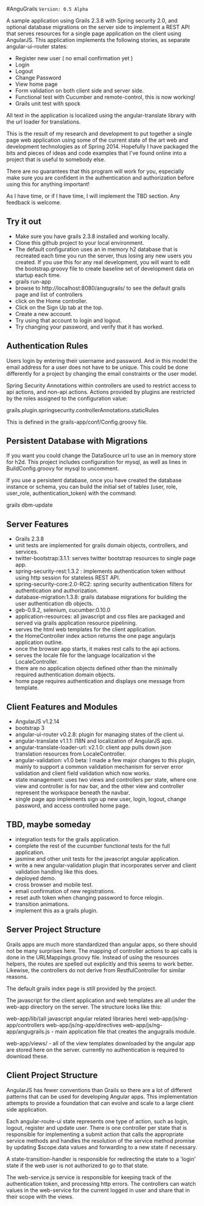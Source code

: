 #AnguGrails
`Version: 0.5 Alpha`

A sample application using Grails 2.3.8 with Spring security 2.0, and optional database migrations on the server side to implement a REST API
that serves resources for a single page application on the client using AngularJS. This application implements the following
stories, as separate angular-ui-router states:

  * Register new user ( no email confirmation yet )
  * Login
  * Logout
  * Change Password
  * View home page
  * Form validation on both client side and server side.
  * Functional test with Cucumber and remote-control, this is now working!
  * Grails unit test with spock

All text in the application is localized using the angular-translate library with the url loader for
translations. 

This is the result of my research and development to put together a single page web application using some of the current
state of the art web and development technologies as of Spring 2014. Hopefully I have packaged the bits and pieces of
ideas and code examples that I've found online into a project that is useful to somebody else.


There are no guarantees that this program will work for you, especially make sure you are confident in the authentication and authorization 
before using this for anything important!

As I have time, or if I have time, I will implement the TBD section. Any feedback is welcome.


Try it out
-----------

  * Make sure you have grails 2.3.8 installed and working locally.
  * Clone this github project to your local environment.
  * The default configuration uses an in memory h2 database that is recreated each time you run the server,
    thus losing any new users you created. If you use this for any real development, you will want to edit
    the bootstrap.groovy file to create baseline set of development data on startup each time.
  * grails run-app
  * browse to http://localhost:8080/angugrails/ to see the default grails page and list of controllers
  * click on the Home controller.
  * Click on the Sign Up tab at the top.
  * Create a new account.
  * Try using that account to login and logout.
  * Try changing your password, and verify that it has worked.


Authentication Rules
--------------------

Users login by entering their username and password. And in this model the email address for a user does not have
to be unique. This could be done differently for a project by changing the email constraints or the user model.

Spring Security Annotations within controllers are used to restrict access to api actions, and non-api actions.
Actions provided by plugins are restricted by the roles assigned to the configuration value:

grails.plugin.springsecurity.controllerAnnotations.staticRules

This is defined in the grails-app/conf/Config.groovy file.


Persistent Database with Migrations
-----------------------------------

If you want you could change the DataSource url to use an in memory store for h2d. This project includes configuration
for mysql, as well as lines in BuildConfig.groovy for mysql to uncomment.

If you use a persistent database, once you have created the database instance or schema, you can build the
initial set of tables (user, role, user_role, authentication_token) with the command:

grails dbm-update



Server Features
----------------

  * Grails 2.3.8
  * unit tests are implemented for grails domain objects, controllers, and services.
  * twitter-bootstrap:3.1.1: serves twitter bootstrap resources to single page app.
  * spring-security-rest:1.3.2 : implements authentication token without using http session for stateless REST API.
  * spring-security-core:2.0-RC2: spring security authentication filters for authentication and authorization.
  * database-migration:1.3.8: grails database migrations for building the user authentication db objects.
  * geb-0.9.2, selenium, cucumber:0.10.0
  * application-resources: all javascript and css files are packaged and served via grails application resource pipelining.
  * serves the html web templates for the client application.
  * the HomeController index action returns the one page angularjs application outline.
  * once the browser app starts, it makes rest calls to the api actions.
  * serves the locale file for the language localization vi the LocaleController.
  * there are no application objects defined other than the minimally required authentication domain objects.
  * home page requires authentication and displays one message from template.


Client Features and Modules
---------------------------

  * AngularJS v1.2.14
  * bootstrap 3
  * angular-ui-router v0.2.8: plugin for managing states of the client ui.
  * angular-translate v1.1.1: I18N and localization of AngularJS app.
  * angular-translate-loader-url: v2.1.0: client app pulls down json translation resources from LocaleController.
  * angular-validation: v1.0 beta: I made a few major changes to this plugin, mainly to support a common validation mechanism
                        for server error validation and client field validation which now works.
  * state management: uses two views and controllers per state, where one view and controller is for nav bar,
                      and the other view and controller represent the workspace beneath the navbar.
  * single page app implements sign up new user, login, logout, change password,
    and access controlled home page.

TBD, maybe someday
------------------

  * integration tests for the grails application.
  * complete the rest of the cucumber functional tests for the full application.
  * jasmine and other unit tests for the javascript angular application.
  * write a new angular-validation plugin that incorporates server and client validation handling like this does. 
  * deployed demo.
  * cross browser and mobile test.
  * email confirmation of new registrations.
  * reset auth token when changing password to force relogin.
  * transition animations.
  * implement this as a grails plugin.


Server Project Structure
------------------------

Grails apps are much more standardized than angular apps, so there should not be
many surprises here. The mapping of controller actions to api calls is done in the
URLMappings.groovy file. Instead of using the resources helpers, the routes are
spelled out explicitly and this seems to work better. Likewise, the controllers do not derive from RestfulController
for similar reasons.

The default grails index page is still provided by the project.

The javascript for the client application and web templates are all under the web-app
directory on the server. The structure looks like this:


web-app/lib/(all javascript angular related libraries here)
web-app/js/ng-app/controllers
web-app/js/ng-app/directives
web-app/js/ng-app/angugrails.js - main application file that creates the angugrails module.

web-app/views/ - all of the view templates downloaded by the angular app are stored here on
   the server. currently no authentication is required to download these.


Client Project Structure
------------------------

AngularJS has fewer conventions than Grails so there are a lot of different patterns
that can be used for developing Angular apps. This implementation attempts to provide
a foundation that can evolve and scale to a large client side application.

Each angular-route-ui state represents one type of action, such as login, logout,
register and update user. There is one controller per state that is responsible
for implementing a submit action that calls the appropriate service methods and
handles the resolution of the service method promise by updating $scope.data values
and forwarding to a new state if necessary.

A state-transition-handler is responsible for redirecting the state to a 'login' state
if the web user is not authorized to go to that state.


The web-service.js service is responsible for keeping track of the authentication
token, and processing http errors. The controllers can watch values in the web-service for
the current logged in user and share that in their scope with the views.








